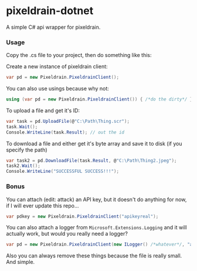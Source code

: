 # pixeldrain-dotnet
A simple C# api wrapper for pixeldrain.

### Usage
Copy the .cs file to your project, then do something like this:

Create a new instance of pixeldrain client:
```cs
var pd = new Pixeldrain.PixeldrainClient();
```
You can also use usings because why not:
```cs
using (var pd = new Pixeldrain.PixeldrainClient()) { /*do the dirty*/ }
```

To upload a file and get it's ID:
```cs
var task = pd.UploadFile(@"C:\Path\Thing.scr");
task.Wait();
Console.WriteLine(task.Result); // out the id
```

To download a file and either get it's byte array and save it to disk (if you specify the path)
```cs
var task2 = pd.DownloadFile(task.Result, @"C:\Path\Thing2.jpeg");
task2.Wait();
Console.WriteLine("SUCCESSFUL SUCCESS!!!");
```

### Bonus
You can attach (edit: attack) an API key, but it doesn't do anything for now, if I will ever update this repo...
```cs
var pdkey = new Pixeldrain.PixeldrainClient("apikeyreal");
```

You can also attach a logger from `Microsoft.Extensions.Logging` and it will actually work, but would you really need a logger?
```cs
var pd = new Pixeldrain.PixeldrainClient(new ILogger() /*whatever*/, "apikey if necessary");
```

Also you can always remove these things because the file is really small. And simple.
